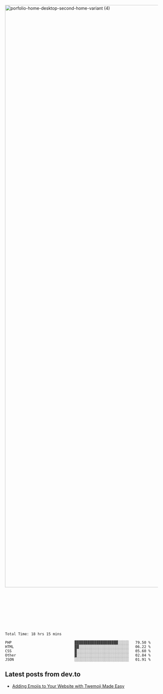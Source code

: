 <img width="1920" alt="porfolio-home-desktop-second-home-variant (4)" src="https://user-images.githubusercontent.com/44812120/231556360-1ee1d327-1a45-4bda-a93d-dd32a34149e4.png">
 
 
 
 
 
 <br><br><br><br><br><br><br>
<!--START_SECTION:waka-->

```text
Total Time: 18 hrs 15 mins

PHP                             ▓▓▓▓▓▓▓▓▓▓▓▓▓▓▓▓▓▓▓▓░░░░░   79.50 %
HTML                            ▓▓░░░░░░░░░░░░░░░░░░░░░░░   06.22 %
CSS                             ▓░░░░░░░░░░░░░░░░░░░░░░░░   05.60 %
Other                           ▓░░░░░░░░░░░░░░░░░░░░░░░░   02.84 %
JSON                            ░░░░░░░░░░░░░░░░░░░░░░░░░   01.91 %
```

<!--END_SECTION:waka-->

## Latest posts from dev.to
<!-- MEDIUM-STORY-LIST:START -->
- [Adding Emojis to Your Website with Twemoji Made Easy](https://dev.to/danielsebesta/adding-emojis-to-your-website-with-twemoji-made-easy-mc8)
<!-- MEDIUM-STORY-LIST:END -->

